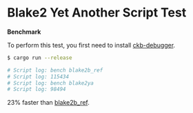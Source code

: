# Blake2 Yet Another Script Test

**Benchmark**

To perform this test, you first need to install [ckb-debugger](https://github.com/nervosnetwork/ckb-standalone-debugger).

```sh
$ cargo run --release

# Script log: bench blake2b_ref
# Script log: 115434
# Script log: bench blake2ya
# Script log: 98494
```

23% faster than [blake2b_ref](https://github.com/jjyr/blake2b-ref.rs).
